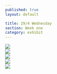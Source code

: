 ```yaml
---
published: true
layout: default

title: 29/4 Wednesday
section: Week one
category: exhibit
---
```


<img src="https://i.imgur.com/WGhwjb5l.jpg">
<br>
<img src="https://i.imgur.com/bTRSQWll.jpg">
<br>
<img src="https://i.imgur.com/BrfE27Nl.jpg">
<br>
<img src="https://i.imgur.com/noHyGRUl.jpg">
<br>
<img src="https://i.imgur.com/Ei66izFl.jpg">
